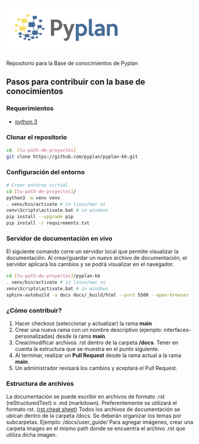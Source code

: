 # ![Pyplan](./docs/_static/logo.png)

Repositorio para la Base de conocimientos de Pyplan

## Pasos para contribuir con la base de conocimientos

### Requerimientos

* [python 3](https://www.python.org/downloads/)

### Clonar el repositorio

``` bash
cd  [tu-path-de-proyectos]
git clone https://github.com/pyplan/pyplan-kb.git
```

### Configuración del entorno

``` bash
# Crear entorno virtual
cd [tu-path-de-proyectos]/
python3 -m venv venv
. venv/bin/activate # in linux/mac os
venv\Scripts\activate.bat # in windows
pip install --upgrade pip
pip install -r requirements.txt
```

### Servidor de documentación en vivo

El siguiente comando corre un servidor local que permite visualizar la documentación. Al crear/guardar un nuevo archivo de documentación, el servidor aplicará los cambios y se podrá visualizar en el navegador.

``` bash
cd [tu-path-de-proyectos]/pyplan-kb
. venv/bin/activate # in linux/mac os
venv\Scripts\activate.bat # in windows
sphinx-autobuild -a docs docs/_build/html --port 5500 --open-browser
```

### ¿Cómo contribuir?

1. Hacer checkout (seleccionar y actualizar) la rama **main**
2. Crear una nueva rama con un nombre descriptivo (ejemplo: interfaces-personalizadas) desde la rama **main**.
3. Crear/modificar archivos .rst dentro de la carpeta **/docs**. Tener en cuenta la estructura que se muestra en el punto siguiente.
4. Al terminar, realizar un **Pull Request** desde la rama actual a la rama **main**.
5. Un administrador revisará los cambios y aceptará el Pull Request.


### Estructura de archivos

La documentación se puede escribir en archivos de formato .rst (reStructuredText) o .md (markdown). Preferentemente se utilizará el formato rst. ([rst cheat sheet](https://docs.typo3.org/m/typo3/docs-how-to-document/main/en-us/WritingReST/CheatSheet.html))
Todos los archivos de documentación se ubican dentro de la carpeta /docs.
Se deberán organizar los temas por subcarpetas. Ejemplo: /docs/user_guide/
Para agregar imágenes, crear una carpeta images en el mismo path donde se encuentra el archivo .rst que utiliza dicha imagen.

